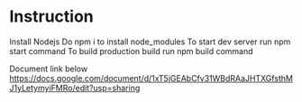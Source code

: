 # Instruction 
      
 Install Nodejs
 Do npm i to install node_modules
 To start dev server run npm start command
 To build production build run npm build command



Document link below
https://docs.google.com/document/d/1xT5jGEAbCfv31WBdRAaJHTXGfsthMJ1yLetymyiFMRo/edit?usp=sharing

